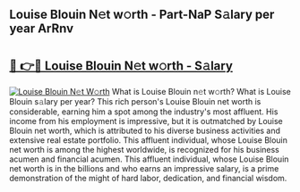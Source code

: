 ## Louise Blouin N𝚎t w𝚘rth - Part-NaP S𝚊lary per year ArRnv

# <h2><a href="http://gc0mqw.nevu.top/?p=Louise+Blouin">🔗 👉🔴 Louise Blouin N𝚎t w𝚘rth - S𝚊lary</a></h2>

[![Louise Blouin N𝚎t W𝚘rth](https://i.imgur.com/Oavwk0R.jpeg)](http://gc0mqw.nevu.top/?p=Louise+Blouin)
What is Louise Blouin n𝚎t w𝚘rth? What is Louise Blouin s𝚊lary per year?
This rich person's Louise Blouin net worth is considerable, earning him a spot among the industry's most affluent. His income from his employment is impressive, but it is outmatched by Louise Blouin net worth, which is attributed to his diverse business activities and extensive real estate portfolio. This affluent individual, whose Louise Blouin net worth is among the highest worldwide, is recognized for his business acumen and financial acumen. This affluent individual, whose Louise Blouin net worth is in the billions and who earns an impressive salary, is a prime demonstration of the might of hard labor, dedication, and financial wisdom.
